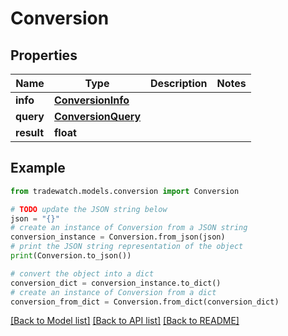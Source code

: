 # Conversion


## Properties

Name | Type | Description | Notes
------------ | ------------- | ------------- | -------------
**info** | [**ConversionInfo**](ConversionInfo.md) |  | 
**query** | [**ConversionQuery**](ConversionQuery.md) |  | 
**result** | **float** |  | 

## Example

```python
from tradewatch.models.conversion import Conversion

# TODO update the JSON string below
json = "{}"
# create an instance of Conversion from a JSON string
conversion_instance = Conversion.from_json(json)
# print the JSON string representation of the object
print(Conversion.to_json())

# convert the object into a dict
conversion_dict = conversion_instance.to_dict()
# create an instance of Conversion from a dict
conversion_from_dict = Conversion.from_dict(conversion_dict)
```
[[Back to Model list]](../README.md#documentation-for-models) [[Back to API list]](../README.md#documentation-for-api-endpoints) [[Back to README]](../README.md)


